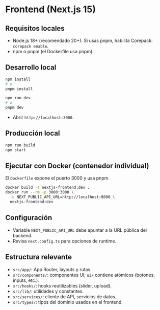 # Frontend (Next.js 15)

## Requisitos locales
- Node.js 18+ (recomendado 20+). Si usas pnpm, habilita Corepack: `corepack enable`.
- npm o pnpm (el Dockerfile usa pnpm).

## Desarrollo local
```bash
npm install
# o
pnpm install

npm run dev
# o
pnpm dev
```
- Abrir `http://localhost:3000`.

## Producción local
```bash
npm run build
npm start
```

## Ejecutar con Docker (contenedor individual)
El `Dockerfile` expone el puerto 3000 y usa pnpm.
```bash
docker build -t nextjs-frontend:dev .
docker run --rm -p 3000:3000 \
  -e NEXT_PUBLIC_API_URL=http://localhost:8080 \
  nextjs-frontend:dev
```

## Configuración
- Variable `NEXT_PUBLIC_API_URL` debe apuntar a la URL pública del backend.
- Revisa `next.config.ts` para opciones de runtime.

## Estructura relevante
- `src/app/`: App Router, layouts y rutas.
- `src/components/`: componentes UI; `ui/` contiene atómicos (botones, inputs, etc.).
- `src/hooks/`: hooks reutilizables (slider, upload).
- `src/lib/`: utilidades y constantes.
- `src/services/`: cliente de API, servicios de datos.
- `src/types/`: tipos del dominio usados en el frontend.

